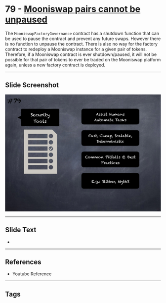 
# 79 - [Mooniswap pairs cannot be unpaused](./Mooniswap%20pairs%20cannot%20be%20unpaused.md)

 The `MooniswapFactoryGovernance` contract has a shutdown function that can be used to pause the contract and prevent any future swaps. However there is no function to unpause the contract. There is also no way for the factory contract to redeploy a Mooniswap instance for a given pair of tokens. Therefore, if a Mooniswap contract is ever shutdown/paused, it will not be possible for that pair of tokens to ever be traded on the Mooniswap platform again, unless a new factory contract is deployed.


___
## Slide Screenshot
![079.png](../../images/6.Audit%20Techniques%20and%20Tools%20101/079.png)
___
## Slide Text
- 
___
## References
- Youtube Reference
___
## Tags
